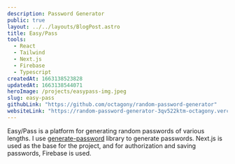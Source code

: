 ```yaml
---
description: Password Generator
public: true
layout: ../../layouts/BlogPost.astro
title: Easy/Pass
tools:
  - React
  - Tailwind
  - Next.js
  - Firebase
  - Typescript
createdAt: 1663138523828
updatedAt: 1663138544071
heroImage: /projects/easypass-img.jpeg
slug: easy-pass
githubLink: "https://github.com/octagony/random-password-generator"
websiteLink: "https://random-password-generator-3qv522ktm-octagony.vercel.app/"
---
```


Easy/Pass is a platform for generating random passwords of various lengths. I use [generate-password](https://www.npmjs.com/package/generate-password) library to generate passwords. Next.js is used as the base for the project, and for authorization and saving passwords, Firebase is used.
